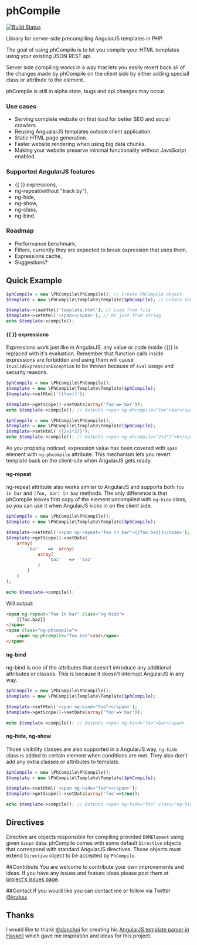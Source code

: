 # phCompile
[![Build Status](https://travis-ci.org/krzksz/phCompile.svg?branch=master)](https://travis-ci.org/krzksz/ngPhCompile)

Library for server-side precompiling AngularJS templates in PHP.

The goal of using phCompile is to let you compile your HTML templates using your existing JSON REST api.

Server side compiling works in a way that lets you easily revert back all of the changes made by phCompile on the client side by either adding speciall class or attribute to the element.

phCompile is still in alpha state, bugs and api changes may occur.

### Use cases
* Serving complete website on first load for better SEO and social crawlers.
* Reusing AngualarJS templates outside client application.
* Static HTML page generation.
* Faster website rendering when using big data chunks.
* Making your website preserve minimal functionality without JavaScript enabled.

### Supported AngularJS features
* {{ }} expressions,
* ng-repeat(without "track by"),
* ng-hide,
* ng-show,
* ng-class,
* ng-bind.

### Roadmap
* Performance benchmark,
* Filters, currently they are expected to break expression that uses them,
* Expressions cache,
* Suggestions?

## Quick Example
```php
$phCompile = new \PhCompile\PhCompile(); // Create PhCompile object
$template = new \PhCompile\Template\Template($phCompile); // Create template

$template->loadHtml('template.html'); // Load from file
$template->setHtml('<span></span>'); // Or just from string
echo $template->compile();
```

#### {{ }} expressions
Expressions work just like in AngularJS, any value or code inside {{}} is replaced with it's evaluation. Remember that function calls inside expressions are forbidden and using them will cause `InvalidExpressionException` to be thrown because of `eval` usage and security reasons.
```php
$phCompile = new \PhCompile\PhCompile();
$template = new \PhCompile\Template\Template($phCompile);
$template->setHtml('{{foo}}');

$template->getScope()->setData(array('foo'=>'bar'));
echo $template->compile(); // Outputs <span ng-phcompile="foo">bar</span>
```
```php
$phCompile = new \PhCompile\PhCompile();
$template = new \PhCompile\Template\Template($phCompile);
$template->setHtml('{{2+2*2}}');
echo $template->compile(); // Outputs <span ng-phcompile="2+2*2">6</span>
```
As you propably noticed, expression value has been covered with `span` element with `ng-phcompile` attribute. This mechanism lets you revert template back on the client-site when AngularJS gets ready.
#### ng-repeat
ng-repeat attribute also works similar to AngularJS and supports both `foo in bar` and `(foo, bar) in baz` methods. The only difference is that phCompile leaves first copy of the element uncompiled with `ng-hide` class, so you can use it when AngularJS kicks in on the client side.

```php
$phCompile = new \PhCompile\PhCompile();
$template = new \PhCompile\Template\Template($phCompile);

$template->setHtml('<span ng-repeat="foo in bar">{{foo.baz}}</span>');
$template->getScope()->setData(
	array(
    	'bar'   =>  array(
        	array(
            	'baz'   =>  'zaz'
            )
        )
	)
);

echo $template->compile();
```
Will output:
```html
<span ng-repeat="foo in bar" class="ng-hide">
	{{foo.baz}}
</span>
<span class="ng-phcompile">
	<span ng-phcompile="foo.baz">zaz</span>
</span>
```
#### ng-bind
ng-bind is one of the attributes that doesn't introduce any additional attributes or classes. This is because it doesn't interrupt AngularJS in any way.

```php
$phCompile = new \PhCompile\PhCompile();
$template = new \PhCompile\Template\Template($phCompile);

$template->setHtml('<span ng-bind="foo"></span>');
$template->getScope()->setData(array('foo'=>'bar'));

echo $template->compile(); // Outputs <span ng-bind="foo">bar</span>
```
#### ng-hide, ng-show
Those visibility classes are also supported in a AngularJS way, `ng-hide` class is added to certain element when conditions are met. They also don't add any extra classes or attributes to template.

```php
$phCompile = new \PhCompile\PhCompile();
$template = new \PhCompile\Template\Template($phCompile);

$template->setHtml('<span ng-hide="foo"></span>');
$template->getScope()->setData(array('foo'=>true));

echo $template->compile(); // Outputs <span ng-hide="foo" class="ng-hide">bar</span>
```

## Directives
Directive are objects responsible for compiling provided `DOMElement` using given `Scope` data. phCompile comes with some default `Directive` objects that correspond with standard AngularJS directives. Those objects must extend `Directive` object to be accepted by `PhCompile`.

##Contribute
You are welcome to contribute your own improvements and ideas. If you have any issues and feature ideas please post them at [project's issues page](https://github.com/krzksz/phCompile/issues).

##Contact
If you would like you can contact me or follow via Twitter [@krzksz](https://twitter.com/krzksz).

## Thanks
I would like to thank [@danchoi](https://github.com/danchoi) for creating his [AngularJS template parser in Haskell](https://github.com/danchoi/ngrender) which gave me inspiration and ideas for this project.
